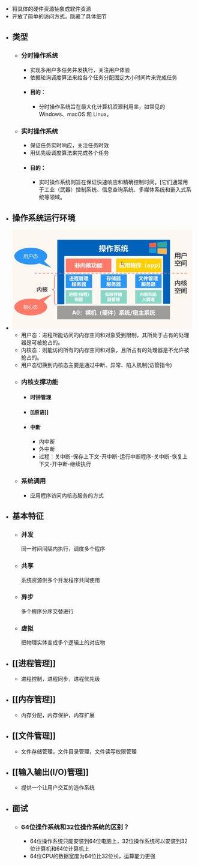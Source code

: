 - 将具体的硬件资源抽象成软件资源
- 开放了简单的访问方式，隐藏了具体细节
- ## 类型
	- ### 分时操作系统
		- 实现多用户多任务并发执行，关注用户体验
		- 依据轮询调度算法来给各个任务分配固定大小时间片来完成任务
		- #### 目的：
			- 分时操作系统旨在最大化计算机资源利用率，如常见的 Windows、macOS 和 Linux。
	- ### 实时操作系统
		- 保证任务实时响应，关注任务时效
		- 用优先级调度算法来完成各个任务
		- #### 目的：
			- 实时操作系统则旨在保证快速响应和精确控制时间。[它们通常用于工业（武器）控制系统、信息查询系统、多媒体系统和嵌入式系统等领域。
- ## 操作系统运行环境
- ![计操_1.png](../assets/计操_1_1676549753594_0.png)
	- 用户态：进程所能访问的内存空间和对象受到限制，其所处于占有的处理器是可被抢占的。
	- 内核态：则能访问所有的内存空间和对象，且所占有的处理器是不允许被抢占的。
	- 用户态切换到内核态主要是通过中断、异常、陷入机制(访管指令)
	- ### 内核支撑功能
		- #### 时钟管理
		- #### [[原语]]
		- #### 中断
			- 内中断
			- 外中断
			- 过程：关中断-保存上下文-开中断-运行中断程序-关中断-恢复上下文-开中断-继续执行
	- ### 系统调用
		- 应用程序访问内核态服务的方式
- ## 基本特征
	- ### 并发
	  同一时间间隔内执行，调度多个程序
	- ### 共享
	  系统资源供多个并发程序共同使用
	- ### 异步
	  多个程序分序交替进行
	- ### 虚拟
	  把物理实体变成多个逻辑上的对应物
- ## [[进程管理]]
	- 进程控制，进程同步，进程优先级
- ## [[内存管理]]
	- 内存分配，内存保护，内存扩展
- ## [[文件管理]]
	- 文件存储管理，文件目录管理，文件读写权限管理
- ## [[输入输出(I/O)管理]]
	- 提供一个让用户交互的造作系统
- ## 面试
	- ### 64位操作系统和32位操作系统的区别？
		- 64位操作系统只能安装到64位电脑上，32位操作系统可以安装到32位计算机和64位计算机上
		- 64位CPU的数据宽度为64位比32位长，运算能力更强